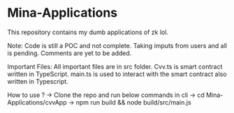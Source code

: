 # Mina-Applications
This repository contains my dumb applications of zk lol.

Note:
Code is still a POC and not complete.
Taking imputs from users and all is pending.
Comments are yet to be added.

Important Files:
All important files are in src folder.
Cvv.ts is smart contract written in TypeScript.
main.ts is used to interact with the smart contract also written in Typescript.

How to use ?
-> Clone the repo and run below commands in cli
-> cd Mina-Applications/cvvApp
-> npm run build && node build/src/main.js

